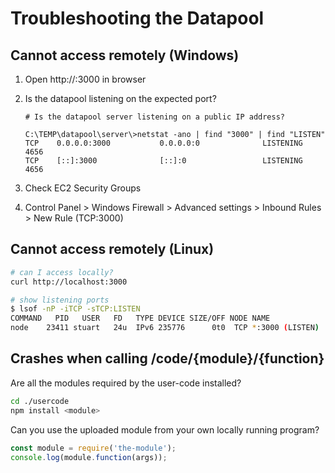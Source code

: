 # Troubleshooting the Datapool


## Cannot access remotely (Windows)

1.  Open http://<servername>:3000 in browser

2.  Is the datapool listening on the expected port?
    ```cmd.exe
    # Is the datapool server listening on a public IP address?

    C:\TEMP\datapool\server\>netstat -ano | find "3000" | find "LISTEN"
    TCP    0.0.0.0:3000           0.0.0.0:0              LISTENING       4656
    TCP    [::]:3000              [::]:0                 LISTENING       4656
    ```
3.  Check EC2 Security Groups
4.  Control Panel > Windows Firewall > Advanced settings > Inbound Rules > New Rule (TCP:3000)


## Cannot access remotely (Linux)

```bash
# can I access locally?
curl http://localhost:3000

# show listening ports
$ lsof -nP -iTCP -sTCP:LISTEN
COMMAND   PID   USER   FD   TYPE DEVICE SIZE/OFF NODE NAME
node    23411 stuart   24u  IPv6 235776      0t0  TCP *:3000 (LISTEN)
```


## Crashes when calling /code/{module}/{function}

Are all the modules required by the user-code installed?

```bash
cd ./usercode
npm install <module>
```

Can you use the uploaded module from your own locally running program?

```JavaScript
const module = require('the-module');
console.log(module.function(args));
```
